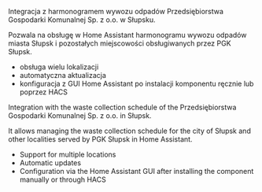 Integracja z harmonogramem wywozu odpadów Przedsiębiorstwa Gospodarki Komunalnej Sp. z o.o. w Słupsku.

Pozwala na obsługę w Home Assistant harmonogramu wywozu odpadów miasta Słupsk i pozostałych miejscowości obsługiwanych przez PGK Słupsk.

- obsługa wielu lokalizacji
- automatyczna aktualizacja
- konfiguracja z GUI Home Assistant po instalacji komponentu ręcznie lub poprzez HACS

Integration with the waste collection schedule of the Przedsiębiorstwa Gospodarki Komunalnej Sp. z o.o. in Słupsk.

It allows managing the waste collection schedule for the city of Słupsk and other localities served by PGK Słupsk in Home Assistant.

- Support for multiple locations
- Automatic updates
- Configuration via the Home Assistant GUI after installing the component manually or through HACS
